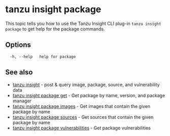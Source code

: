 # tanzu insight package

This topic tells you how to use the Tanzu Insight CLI plug-in 
`tanzu insight package` to get help for the package commands.

## <a id='options'></a>Options

```console
  -h, --help   help for package
```

## <a id='see-also'></a>See also

* [tanzu insight](tanzu_insight.hbs.md)	 - post & query image, package, source, and vulnerability data
* [tanzu insight package get](tanzu_insight_package_get.hbs.md)	 - Get package by name, version, and package manager
* [tanzu insight package images](tanzu_insight_package_images.hbs.md)	 - Get images that contain the given package by name
* [tanzu insight package sources](tanzu_insight_package_sources.hbs.md)	 - Get sources that contain the given package by name
* [tanzu insight package vulnerabilities](tanzu_insight_package_vulnerabilities.hbs.md)	 - Get package vulnerabilities
